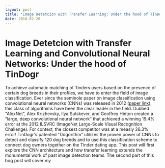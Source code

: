 ```yaml
---
layout: post
title: "Image Detetcion with Transfer Learning: Under the hood of TinDogr"
date: 2018-02-20
---
```


# Image Detetcion with Transfer Learning and Convolutional Neural Networks: Under the hood of TinDogr

To achieve automatic matching of Tinders users based on the presence of certain dog breeds in their profiles, we have to enter the field of image classification.  Ever since the seminole paper on image classification using convolutional neural networks (CNNs) was released in 2012 ([paper link](https://papers.nips.cc/paper/4824-imagenet-classification-with-deep-convolutional-neural-networks.pdf)), this class of algorithims have been the clear leader in the field.  Dubbed "AlexNet", Alex Krizhevsky, Ilya Sutskever, and Geoffrey Hinton created a “large, deep convolutional neural network” that achieved a winning 15.4% error at the 2012 ILSVRC (ImageNet Large-Scale Visual Recognition Challenge).  For context, the closest competitor was at a measly 26.3% error!  TinDogr's patented "Dogorithm" utilizes the proven power of CNNs to detect and classify 120 dog breeds and to use this classification scheme to connect dog owners together on the Tinder dating app.  This post will first explore the CNN architecture and how transfer learning extends the monumental work of past image detection teams.  The second part of this bog post will cover my

